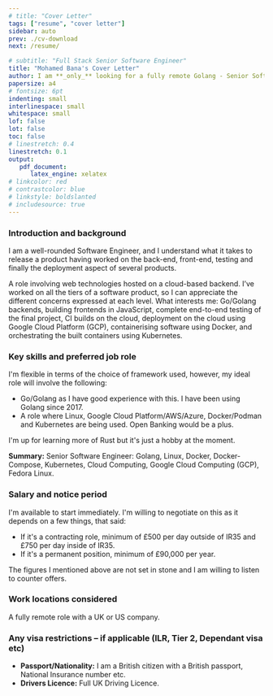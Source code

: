 ```yaml
---
# title: "Cover Letter"
tags: ["resume", "cover letter"]
sidebar: auto
prev: ./cv-download
next: /resume/

# subtitle: "Full Stack Senior Software Engineer"
title: "Mohamed Bana's Cover Letter"
author: I am **_only_** looking for a fully remote Golang - Senior Software Engineer - role.
papersize: a4
# fontsize: 6pt
indenting: small
interlinespace: small
whitespace: small
lof: false
lot: false
toc: false
# linestretch: 0.4
linestretch: 0.1
output:
   pdf_document:
      latex_engine: xelatex
# linkcolor: red
# contrastcolor: blue
# linkstyle: boldslanted
# includesource: true
---
```


### Introduction and background

I am a well-rounded Software Engineer, and I understand what it takes to release a product having worked on the back-end, front-end, testing and finally the deployment aspect of several products.

A role involving web technologies hosted on a cloud-based backend. I’ve worked on all the tiers of a software product, so I can appreciate the different concerns expressed at each level. What interests me: Go/Golang backends, building frontends in JavaScript, complete end-to-end testing of the final project, CI builds on the cloud, deployment on the cloud using Google Cloud Platform (GCP), containerising software using Docker, and orchestrating the built containers using Kubernetes.

### Key skills and preferred job role

I'm flexible in terms of the choice of framework used, however, my ideal role will involve the following:

* Go/Golang as I have good experience with this. I have been using Golang since 2017.
* A role where Linux, Google Cloud Platform/AWS/Azure, Docker/Podman and Kubernetes are being used. Open Banking would be a plus.

I'm up for learning more of Rust but it's just a hobby at the moment.

**Summary:** Senior Software Engineer: Golang, Linux, Docker, Docker-Compose, Kubernetes, Cloud Computing, Google Cloud Computing (GCP), Fedora Linux.

### Salary and notice period

I'm available to start immediately. I'm willing to negotiate on this as it depends on a few things, that said:

* If it's a contracting role, minimum of £500 per day outside of IR35 and £750 per day inside of IR35.
* If it's a permanent position, minimum of £90,000 per year.

The figures I mentioned above are not set in stone and I am willing to listen to counter offers.

### Work locations considered

A fully remote role with a UK or US company.

### Any visa restrictions – if applicable (ILR, Tier 2, Dependant visa etc)

* **Passport/Nationality:** I am a British citizen with a British passport, National Insurance number etc.
* **Drivers Licence:** Full UK Driving Licence.

<!-- * **Background/Criminal Check:**
  * [Basic Disclosure and Barring Service (DBS) check](https://www.gov.uk/request-copy-criminal-record): **Date of issue:** 31/07/2021 (13th July 2021), **DBS ID Nuumber:** P0000GBYC03, **Certificate number:** 001023825352:

     > Police Records of Convictions, Cautions, Reprimands and Warnings:
     >
     > **NONE RECORDED**

  * [Police Certificates - ACRO Criminal Records Office](https://www.acro.police.uk/police_certificates.aspx): **Date of issue:** 08/03/2021 (8th March 2021).

     > Summary of convictions and reprimands/warnings/cautions/impending prosecutions/under investigations held on UK police databases and disclosed in accordance with the ACRO stepdown model:
     >
     > **NO TRACE.**

### Reason for looking for new role

I am looking for a more challenging experience. My main condition is fully remote work. -->
